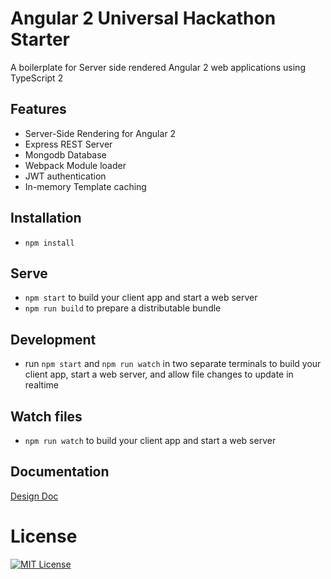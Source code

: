 # Angular 2 Universal Hackathon Starter

A boilerplate for Server side rendered Angular 2 web applications using TypeScript 2

## Features

* Server-Side Rendering for Angular 2
* Express REST Server
* Mongodb Database
* Webpack Module loader
* JWT authentication
* In-memory Template caching

## Installation

* `npm install`

## Serve

* `npm start` to build your client app and start a web server
* `npm run build` to prepare a distributable bundle

## Development
* run `npm start` and `npm run watch` in two separate terminals to build your client app, start a web server, and allow file changes to update in realtime

## Watch files
* `npm run watch` to build your client app and start a web server

## Documentation
[Design Doc](https://docs.google.com/document/d/1q6g9UlmEZDXgrkY88AJZ6MUrUxcnwhBGS0EXbVlYicY)

# License
[![MIT License](https://img.shields.io/badge/license-MIT-blue.svg?style=flat)](/LICENSE.md)
